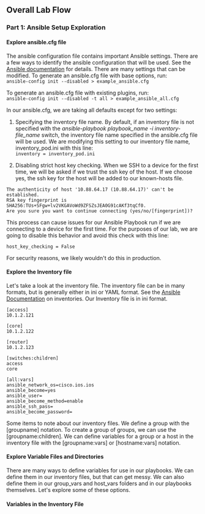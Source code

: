 
## Overall Lab Flow


### Part 1: Ansible Setup Exploration

#### Explore ansible.cfg file

The ansible configuration file contains important Ansible settings.  There are a few ways to identify the ansible configuration that will be used.  See the [Ansible documentation](https://docs.ansible.com/ansible/latest/reference_appendices/config.html) for details.  There are many settings that can be modified.  To generate an ansible.cfg file with base options, run:  
`ansible-config init --disabled > example_ansible.cfg`

To generate an ansible.cfg file with existing plugins, run:  
`ansible-config init --disabled -t all > example_ansible_all.cfg`

In our ansible.cfg, we are taking all defaults except for two settings:

1. Specifying the inventory file name.  By default, if an inventory file is not specified with the *ansible-playbook playbook_name -i inventory-file_name* switch, the inventory file name specified in the ansible.cfg file will be used.  We are modifying this setting to our inventory file name, inventory_pod.ini with this line:  
`inventory = inventory_pod.ini`  

2. Disabling strict host key checking.  When we SSH to a device for the first time, we will be asked if we trust the ssh key of the host.  If we choose yes, the ssh key for the host will be added to our known-hosts file.  

```
The authenticity of host '10.88.64.17 (10.88.64.17)' can't be established.  
RSA key fingerprint is SHA256:TUs+SFgw+lv2VKGAVoWd9ZFSZsJEA0G91cAKf3tqCf0.  
Are you sure you want to continue connecting (yes/no/[fingerprint])?   
```

This process can cause issues for our Ansible Playbook run if we are connecting to a device for the first time.  For the purposes of our lab, we are going to disable this behavior and avoid this check with this line:

`host_key_checking = False`

For security reasons, we likely wouldn't do this in production.  

#### Explore the Inventory file

Let's take a look at the inventory file.  The inventory file can be in many formats, but is generally either in ini or YAML format.  See the [Ansible Documentation](https://docs.ansible.com/ansible/latest/user_guide/intro_inventory.html) on inventories.  Our Inventory file is in ini format. 

```
[access]  
10.1.2.121 

[core]  
10.1.2.122

[router]  
10.1.2.123 

[switches:children]  
access  
core  

[all:vars]  
ansible_network_os=cisco.ios.ios  
ansible_become=yes  
ansible_user=  
ansible_become_method=enable  
ansible_ssh_pass=  
ansible_become_password=  
```

Some items to note about our inventory files.  We define a group with the \[groupname\] notation.  To create a group of groups, we can use the \[groupname:children\].  We can define variables for a group or a host in the inventory file with the \[groupname:vars\] or \[hostname:vars\] notation.    


#### Explore Variable Files and Directories

There are many ways to define variables for use in our playbooks.  We can define them in our inventory files, but that can get messy.  We can also define them in our group_vars and host_vars folders and in our playbooks themselves.  Let's explore some of these options.

#### Variables in the Inventory File
